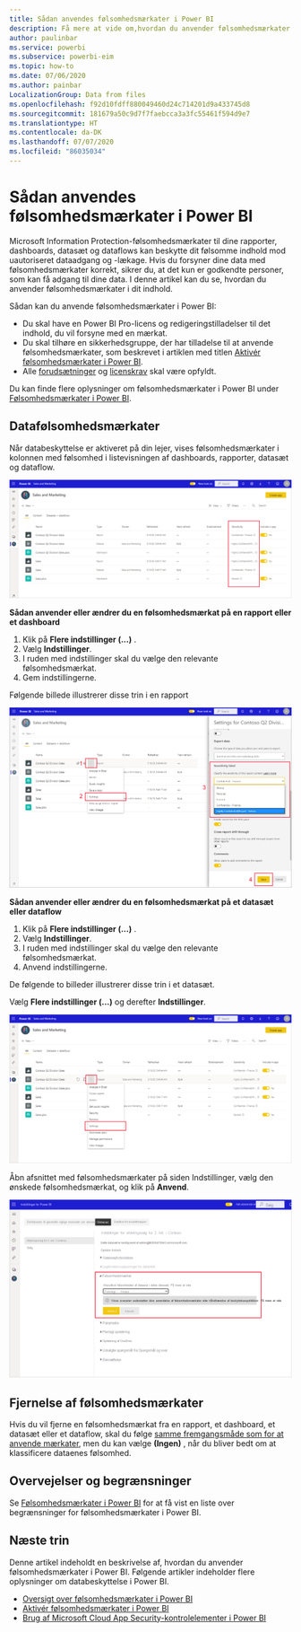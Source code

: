 ```yaml
---
title: Sådan anvendes følsomhedsmærkater i Power BI
description: Få mere at vide om,hvordan du anvender følsomhedsmærkater i Power BI
author: paulinbar
ms.service: powerbi
ms.subservice: powerbi-eim
ms.topic: how-to
ms.date: 07/06/2020
ms.author: painbar
LocalizationGroup: Data from files
ms.openlocfilehash: f92d10fdff880049460d24c714201d9a433745d8
ms.sourcegitcommit: 181679a50c9d7f7faebcca3a3fc55461f594d9e7
ms.translationtype: HT
ms.contentlocale: da-DK
ms.lasthandoff: 07/07/2020
ms.locfileid: "86035034"
---
```

# <a name="how-to-apply-sensitivity-labels-in-power-bi"></a>Sådan anvendes følsomhedsmærkater i Power BI

Microsoft Information Protection-følsomhedsmærkater til dine rapporter, dashboards, datasæt og dataflows kan beskytte dit følsomme indhold mod uautoriseret dataadgang og -lækage. Hvis du forsyner dine data med følsomhedsmærkater korrekt, sikrer du, at det kun er godkendte personer, som kan få adgang til dine data. I denne artikel kan du se, hvordan du anvender følsomhedsmærkater i dit indhold.

Sådan kan du anvende følsomhedsmærkater i Power BI:
* Du skal have en Power BI Pro-licens og redigeringstilladelser til det indhold, du vil forsyne med en mærkat.
* Du skal tilhøre en sikkerhedsgruppe, der har tilladelse til at anvende følsomhedsmærkater, som beskrevet i artiklen med titlen [Aktivér følsomhedsmærkater i Power BI](./service-security-enable-data-sensitivity-labels.md#enable-sensitivity-labels).
* Alle [forudsætninger](./service-security-sensitivity-label-overview.md#requirements-for-using-sensitivity-labels-in-power-bi) og [licenskrav](./service-security-data-protection-overview.md#licensing) skal være opfyldt.

Du kan finde flere oplysninger om følsomhedsmærkater i Power BI under [Følsomhedsmærkater i Power BI](service-security-sensitivity-label-overview.md).

## <a name="applying-sensitivity-labels"></a>Datafølsomhedsmærkater

Når databeskyttelse er aktiveret på din lejer, vises følsomhedsmærkater i kolonnen med følsomhed i listevisningen af dashboards, rapporter, datasæt og dataflow.

![Aktivér følsomhedsmærkater](media/service-security-apply-data-sensitivity-labels/apply-data-sensitivity-labels-01.png)

**Sådan anvender eller ændrer du en følsomhedsmærkat på en rapport eller et dashboard**
1. Klik på **Flere indstillinger (...)** .
1. Vælg **Indstillinger**.
1. I ruden med indstillinger skal du vælge den relevante følsomhedsmærkat.
1. Gem indstillingerne.

Følgende billede illustrerer disse trin i en rapport

![Angiv følsomhedsmærkater](media/service-security-apply-data-sensitivity-labels/apply-data-sensitivity-labels-02.png)

**Sådan anvender eller ændrer du en følsomhedsmærkat på et datasæt eller dataflow**

1. Klik på **Flere indstillinger (...)** .
1. Vælg **Indstillinger**.
1. I ruden med indstillinger skal du vælge den relevante følsomhedsmærkat.
1. Anvend indstillingerne.

De følgende to billeder illustrerer disse trin i et datasæt.

Vælg **Flere indstillinger (...)** og derefter **Indstillinger**.

![Åbn indstillinger for datasæt](media/service-security-apply-data-sensitivity-labels/apply-data-sensitivity-labels-05.png)

Åbn afsnittet med følsomhedsmærkater på siden Indstillinger, vælg den ønskede følsomhedsmærkat, og klik på **Anvend**.

![Vælg følsomhedsmærkat](media/service-security-apply-data-sensitivity-labels/apply-data-sensitivity-labels-06.png)

## <a name="removing-sensitivity-labels"></a>Fjernelse af følsomhedsmærkater
Hvis du vil fjerne en følsomhedsmærkat fra en rapport, et dashboard, et datasæt eller et dataflow, skal du følge [samme fremgangsmåde som for at anvende mærkater](#applying-sensitivity-labels), men du kan vælge **(Ingen)** , når du bliver bedt om at klassificere dataenes følsomhed. 

## <a name="considerations-and-limitations"></a>Overvejelser og begrænsninger

Se [Følsomhedsmærkater i Power BI](service-security-sensitivity-label-overview.md#limitations) for at få vist en liste over begrænsninger for følsomhedsmærkater i Power BI.

## <a name="next-steps"></a>Næste trin

Denne artikel indeholdt en beskrivelse af, hvordan du anvender følsomhedsmærkater i Power BI. Følgende artikler indeholder flere oplysninger om databeskyttelse i Power BI. 

* [Oversigt over følsomhedsmærkater i Power BI](./service-security-sensitivity-label-overview.md)
* [Aktivér følsomhedsmærkater i Power BI](./service-security-enable-data-sensitivity-labels.md)
* [Brug af Microsoft Cloud App Security-kontrolelementer i Power BI](./service-security-using-microsoft-cloud-app-security-controls.md)